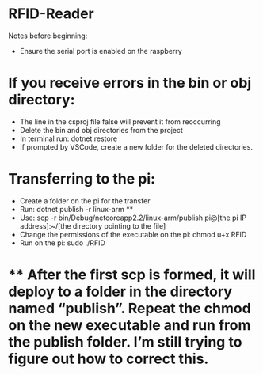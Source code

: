 # RFID-Reader
Notes before beginning:
-	Ensure the serial port is enabled on the raspberry

# If you receive errors in the bin or obj directory:
-	The line in the csproj file <GenerateAssemblyInfo>false</GenerateAssemblyInfo> will prevent it from reoccurring
-	Delete the bin and obj directories from the project
-	In terminal run:  dotnet restore
-	If prompted by VSCode, create a new folder for the deleted directories.

# Transferring to the pi:
-	Create a folder on the pi for the transfer 
-	Run:  dotnet publish -r linux-arm **
-	Use:  scp -r bin/Debug/netcoreapp2.2/linux-arm/publish pi@[the pi IP address]:~/[the directory pointing to the file]
-	Change the permissions of the executable on the pi:  chmod u+x RFID
-	Run on the pi:  sudo ./RFID

# ** After the first scp is formed, it will deploy to a folder in the directory named “publish”.  Repeat the chmod on the new executable and run from the publish folder.  I’m still trying to figure out how to correct this.
